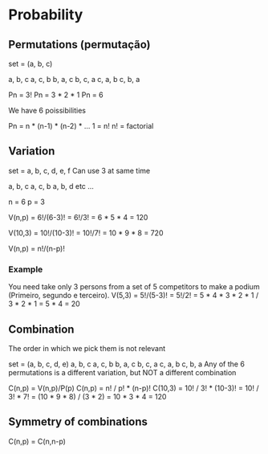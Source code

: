 # Probability

## Permutations (permutação)
set = (a, b, c)

a, b, c
a, c, b
b, a, c
b, c, a
c, a, b
c, b, a

Pn = 3!
Pn = 3 * 2 * 1
Pn = 6

We have 6 poissibilities

Pn = n * (n-1) * (n-2) * ... 1 = n!
n! = factorial

## Variation
set = a, b, c, d, e, f
Can use 3 at same time

a, b, c
a, c, b
a, b, d
etc ...

n = 6
p = 3

V(n,p) = 6!/(6-3)!
       = 6!/3!
       = 6 * 5 * 4
       = 120

V(10,3) = 10!/(10-3)!
        = 10!/7!
        = 10 * 9 * 8 = 720

V(n,p) = n!/(n-p)!

### Example
You need take only 3 persons from a set of 5 competitors to make a podium (Primeiro, segundo e terceiro).
V(5,3) = 5!/(5-3)! = 5!/2! = 5 * 4 * 3 * 2 * 1 / 3 * 2 * 1 = 5 * 4 = 20 

## Combination
The order in which we pick them is not relevant

set = (a, b, c, d, e)
a, b, c
a, c, b
b, a, c
b, c, a
c, a, b
c, b, a
Any of the 6 permutations is a different variation, but NOT a different combination

C(n,p) = V(n,p)/P(p)
C(n,p) = n! / p! * (n-p)!
C(10,3) = 10! / 3! * (10-3)!
        = 10! / 3! * 7!
        = (10 * 9 * 8) / (3 * 2)
        = 10 * 3 * 4
        = 120

## Symmetry of combinations
C(n,p) = C(n,n-p)
